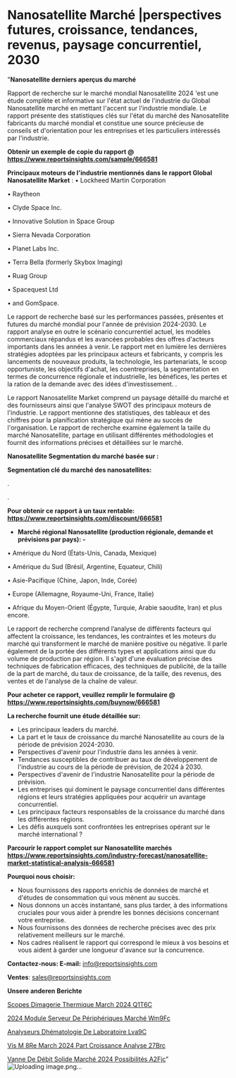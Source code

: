 # Nanosatellite Marché |perspectives futures, croissance, tendances, revenus, paysage concurrentiel, 2030

"<strong>Nanosatellite derniers aperçus du marché</strong>

Rapport de recherche sur le marché mondial Nanosatellite 2024 'est une étude complète et informative sur l'état actuel de l'industrie du Global Nanosatellite marché en mettant l'accent sur l'industrie mondiale. Le rapport présente des statistiques clés sur l'état du marché des Nanosatellite fabricants du marché mondial et constitue une source précieuse de conseils et d'orientation pour les entreprises et les particuliers intéressés par l'industrie.

<strong>Obtenir un exemple de copie du rapport @ <a href=https://www.reportsinsights.com/sample/666581>https://www.reportsinsights.com/sample/666581</a></strong>

<strong>Principaux moteurs de l'industrie mentionnés dans le rapport Global Nanosatellite Market</strong> :
• Lockheed Martin Corporation

• Raytheon

• Clyde Space Inc.

• Innovative Solution in Space Group

• Sierra Nevada Corporation

• Planet Labs Inc.

• Terra Bella (formerly Skybox Imaging)

• Ruag Group

• Spacequest Ltd

• and GomSpace.

Le rapport de recherche basé sur les performances passées, présentes et futures du marché mondial pour l'année de prévision 2024-2030. Le rapport analyse en outre le scénario concurrentiel actuel, les modèles commerciaux répandus et les avancées probables des offres d'acteurs importants dans les années à venir. Le rapport met en lumière les dernières stratégies adoptées par les principaux acteurs et fabricants, y compris les lancements de nouveaux produits, la technologie, les partenariats, le scoop opportuniste, les objectifs d'achat, les coentreprises, la segmentation en termes de concurrence régionale et industrielle, les bénéfices, les pertes et la ration de la demande avec des idées d'investissement. .

Le rapport Nanosatellite Market comprend un paysage détaillé du marché et des fournisseurs ainsi que l'analyse SWOT des principaux moteurs de l'industrie. Le rapport mentionne des statistiques, des tableaux et des chiffres pour la planification stratégique qui mène au succès de l'organisation. Le rapport de recherche examine également la taille du marché Nanosatellite, partage en utilisant différentes méthodologies et fournit des informations précises et détaillées sur le marché.

<strong>Nanosatellite Segmentation du marché basée sur :</strong>

<strong> Segmentation clé du marché des nanosatellites: </strong>

.

.

<strong>Pour obtenir ce rapport à un taux rentable: <a href=https://www.reportsinsights.com/discount/666581>https://www.reportsinsights.com/discount/666581</a></strong>
<ul>
  <li><strong>Marché régional Nanosatellite (production régionale, demande et prévisions par pays): -</strong></li>
</ul>
• Amérique du Nord (États-Unis, Canada, Mexique)

• Amérique du Sud (Brésil, Argentine, Equateur, Chili)

• Asie-Pacifique (Chine, Japon, Inde, Corée)

• Europe (Allemagne, Royaume-Uni, France, Italie)

• Afrique du Moyen-Orient (Égypte, Turquie, Arabie saoudite, Iran) et plus encore.

Le rapport de recherche comprend l’analyse de différents facteurs qui affectent la croissance, les tendances, les contraintes et les moteurs du marché qui transforment le marché de manière positive ou négative. Il parle également de la portée des différents types et applications ainsi que du volume de production par région. Il s'agit d'une évaluation précise des techniques de fabrication efficaces, des techniques de publicité, de la taille de la part de marché, du taux de croissance, de la taille, des revenus, des ventes et de l'analyse de la chaîne de valeur.

<strong>Pour acheter ce rapport, veuillez remplir le formulaire @   <a href=https://www.reportsinsights.com/buynow/666581>https://www.reportsinsights.com/buynow/666581</a></strong>

<strong>La recherche fournit une étude détaillée sur:</strong>
<ul>
  <li>Les principaux leaders du marché.</li>
  <li>La part et le taux de croissance du marché Nanosatellite au cours de la période de prévision 2024-2030.</li>
  <li>Perspectives d'avenir pour l'industrie dans les années à venir.</li>
  <li>Tendances susceptibles de contribuer au taux de développement de l'industrie au cours de la période de prévision, de 2024 à 2030.</li>
  <li>Perspectives d'avenir de l'industrie Nanosatellite pour la période de prévision.</li>
  <li>Les entreprises qui dominent le paysage concurrentiel dans différentes régions et leurs stratégies appliquées pour acquérir un avantage concurrentiel.</li>
  <li>Les principaux facteurs responsables de la croissance du marché dans les différentes régions.</li>
  <li>Les défis auxquels sont confrontées les entreprises opérant sur le marché international ?</li>
</ul>

<strong>Parcourir le rapport complet sur Nanosatellite marchés <a href=https://www.reportsinsights.com/industry-forecast/nanosatellite-market-statistical-analysis-666581>https://www.reportsinsights.com/industry-forecast/nanosatellite-market-statistical-analysis-666581</a></strong>

<strong>Pourquoi nous choisir:</strong>
<ul>
  <li>Nous fournissons des rapports enrichis de données de marché et d'études de consommation qui vous mènent au succès.</li>
  <li>Nous donnons un accès instantané, sans plus tarder, à des informations cruciales pour vous aider à prendre les bonnes décisions concernant votre entreprise.</li>
  <li>Nous fournissons des données de recherche précises avec des prix relativement meilleurs sur le marché.</li>
  <li>Nos cadres réalisent le rapport qui correspond le mieux à vos besoins et vous aident à garder une longueur d'avance sur la concurrence.</li>
</ul>
<strong>Contactez-nous:
</strong><strong>E-mail:</strong> <a href=mailto:info@reportsinsights.com>info@reportsinsights.com</a>

<strong>Ventes</strong>: <a href=mailto:sales@reportsinsights.com>sales@reportsinsights.com</a>

<strong>Unsere anderen Berichte</strong>

<a href=https://www.linkedin.com/pulse/scopes-dimagerie-thermique-march%C3%A9-2024-q1t6c/>Scopes Dimagerie Thermique March 2024 Q1T6C</a>

<a href=https://www.linkedin.com/pulse/2024-module-serveur-de-périphériques-marché-wm9fc/>2024 Module Serveur De Périphériques Marché Wm9Fc</a>

<a href=https://www.linkedin.com/pulse/analyseurs-dhématologie-de-laboratoire-lva9c/>Analyseurs Dhématologie De Laboratoire Lva9C</a>

<a href=https://www.linkedin.com/pulse/vis-m%C3%A8re-march%C3%A9-2024-part-croissance-analyse-27brc/>Vis M 8Re March 2024 Part Croissance Analyse 27Brc</a>

<a href=https://www.linkedin.com/pulse/vanne-de-débit-solide-marché-2024-possibilités-a2fjc/>Vanne De Débit Solide Marché 2024 Possibilités A2Fjc</a>"
![Uploading image.png…]()
